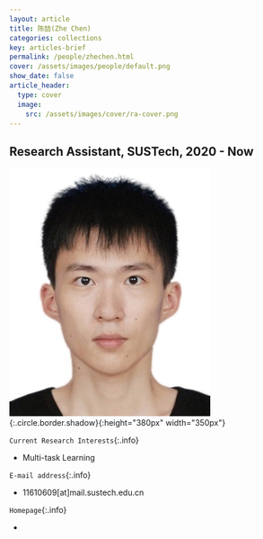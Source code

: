 ```yaml
---
layout: article
title: 陈喆(Zhe Chen)
categories: collections
key: articles-brief
permalink: /people/zhechen.html
cover: /assets/images/people/default.png
show_date: false
article_header:
  type: cover
  image:
    src: /assets/images/cover/ra-cover.png
---
```



<div class="article__content" markdown="1">

## Research Assistant, SUSTech, 2020 - Now

<!--more-->
![Image](/assets/images/people/LinBaijiong.jpg){:.circle.border.shadow}{:height="380px" width="350px"}

`Current Research Interests`{:.info}

- Multi-task Learning 

`E-mail address`{:.info}

- 11610609[at]mail.sustech.edu.cn

`Homepage`{:.info}

<div class="author-links">
  <ul class="menu menu--nowrap menu--inline">
	  <li title="homepage">
	  <a class="button button--circle mail-button" itemprop="sameAs" href="https://median-lab.github.io/" target="_blank">
	    <i class="fa fa-home"></i>
	  </a>
  	  </li>
  </ul>
</div>
</div>